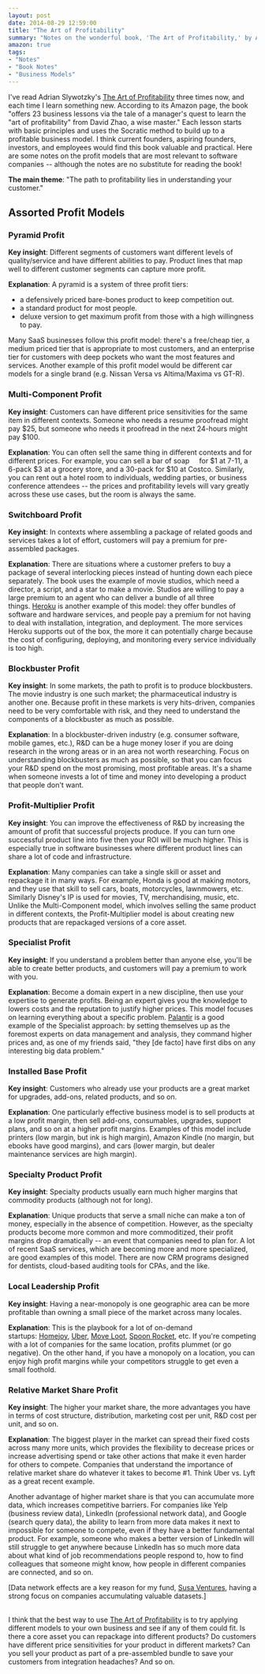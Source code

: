 ```yaml
---
layout: post
date: 2014-08-29 12:59:00
title: "The Art of Profitability"
summary: "Notes on the wonderful book, 'The Art of Profitability,' by Adrian Slywotzky."
amazon: true
tags:
- "Notes"
- "Book Notes"
- "Business Models"
---
```


I've read Adrian Slywotzky's <a href="http://www.amazon.com/gp/product/0446692271/ref=as_li_tl?ie=UTF8&camp=1789&creative=390957&creativeASIN=0446692271&linkCode=as2&tag=lesbl0f-20&linkId=BYYMYPTBBVGHJJIK" target="_blank">The Art of Profitability</a> three times now, and each time I learn something new. According to its Amazon page, the book "offers 23 business lessons via the tale of a manager's quest to learn the "art of profitability" from David Zhao, a wise master." Each lesson starts with basic principles and uses the Socratic method to build up to a profitable business model. I think current founders, aspiring founders, investors, and employees would find this book valuable and practical. Here are some notes on the profit models that are most relevant to software companies -- although the notes are no substitute for reading the book!

**The main theme**: "The path to profitability lies in understanding your customer."

## Assorted Profit Models

### Pyramid Profit

**Key insight**: Different segments of customers want different levels of quality/service and have different abilities to pay. Product lines that map well to different customer segments can capture more profit.

**Explanation**: A pyramid is a system of three profit tiers:

- a defensively priced bare-bones product to keep competition out.
- a standard product for most people.
- deluxe version to get maximum profit from those with a high willingness to pay.

Many SaaS businesses follow this profit model: there's a free/cheap tier, a medium priced tier that is appropriate to most customers, and an enterprise tier for customers with deep pockets who want the most features and services. Another example of this profit model would be different car models for a single brand (e.g. Nissan Versa vs Altima/Maxima vs GT-R).

### Multi-Component Profit

**Key insight**: Customers can have different price sensitivities for the same item in different contexts. Someone who needs a resume proofread might pay $25, but someone who needs it proofread in the next 24-hours might pay $100.

**Explanation**: You can often sell the same thing in different contexts and for different prices. For example, you can sell a bar of soap     for $1 at 7-11, a 6-pack $3 at a grocery store, and a 30-pack for $10 at Costco. Similarly, you can rent out a hotel room to individuals, wedding parties, or business conference attendees -- the prices and profitability levels will vary greatly across these use cases, but the room is always the same.

### Switchboard Profit

**Key insight**: In contexts where assembling a package of related goods and services takes a lot of effort, customers will pay a premium for pre-assembled packages.

**Explanation**: There are situations where a customer prefers to buy a package of several interlocking pieces instead of hunting down each piece separately. The book uses the example of movie studios, which need a director, a script, and a star to make a movie. Studios are willing to pay a large premium to an agent who can deliver a bundle of all three things. <a href="https://addons.heroku.com/" target="_blank">Heroku</a> is another example of this model: they offer bundles of software and hardware services, and people pay a premium for not having to deal with installation, integration, and deployment. The more services Heroku supports out of the box, the more it can potentially charge because the cost of configuring, deploying, and monitoring every service individually is too high.

### Blockbuster Profit

**Key insight**: In some markets, the path to profit is to produce blockbusters. The movie industry is one such market; the pharmaceutical industry is another one. Because profit in these markets is very hits-driven, companies need to be very comfortable with risk, and they need to understand the components of a blockbuster as much as possible.

**Explanation**: In a blockbuster-driven industry (e.g. consumer software, mobile games, etc.), R&D can be a huge money loser if you are doing research in the wrong areas or in an area not worth researching. Focus on understanding blockbusters as much as possible, so that you can focus your R&D spend on the most promising, most profitable areas. It's a shame when someone invests a lot of time and money into developing a product that people don't want.

### Profit-Multiplier Profit

**Key insight**: You can improve the effectiveness of R&D by increasing the amount of profit that successful projects produce. If you can turn one successful product line into five then your ROI will be much higher. This is especially true in software businesses where different product lines can share a lot of code and infrastructure.

**Explanation**: Many companies can take a single skill or asset and repackage it in many ways. For example, Honda is good at making motors, and they use that skill to sell cars, boats, motorcycles, lawnmowers, etc. Similarly Disney's IP is used for movies, TV, merchandising, music, etc. Unlike the Multi-Component model, which involves selling the same product in different contexts, the Profit-Multiplier model is about creating new products that are repackaged versions of a core asset.

### Specialist Profit

**Key insight**: If you understand a problem better than anyone else, you'll be able to create better products, and customers will pay a premium to work with you.

**Explanation**: Become a domain expert in a new discipline, then use your expertise to generate profits. Being an expert gives you the knowledge to lowers costs and the reputation to justify higher prices. This model focuses on learning everything about a specific problem. <a href="https://www.palantir.com/" target="_blank">Palantir</a> is a good example of the Specialist approach: by setting themselves up as the foremost experts on data management and analysis, they command higher prices and, as one of my friends said, "they [de facto] have first dibs on any interesting big data problem."

### Installed Base Profit

**Key insight**: Customers who already use your products are a great market for upgrades, add-ons, related products, and so on.

**Explanation**: One particularly effective business model is to sell products at a low profit margin, then sell add-ons, consumables, upgrades, support plans, and so on at a higher profit margins. Examples of this model include printers (low margin, but ink is high margin), Amazon Kindle (no margin, but ebooks have good margins), and cars (lower margin, but dealer maintenance services are high margin).

### Specialty Product Profit

**Key insight**: Specialty products usually earn much higher margins that commodity products (although not for long).

**Explanation**: Unique products that serve a small niche can make a ton of money, especially in the absence of competition. However, as the specialty products become more common and more commoditized, their profit margins drop dramatically -- an event that companies need to plan for. A lot of recent SaaS services, which are becoming more and more specialized, are good examples of this model. There are now CRM programs designed for dentists, cloud-based auditing tools for CPAs, and the like.

### Local Leadership Profit

**Key insight**: Having a near-monopoly is one geographic area can be more profitable than owning a small piece of the market across many locales.

**Explanation**: This is the playbook for a lot of on-demand startups: <a href="https://www.homejoy.com/" target="_blank">Homejoy</a>, <a href="https://www.uber.com/" target="_blank">Uber</a>, <a href="https://www.moveloot.com/" target="_blank">Move Loot</a>, <a href="https://www.spoonrocket.com/" target="_blank">Spoon Rocket</a>, etc. If you're competing with a lot of companies for the same location, profits plummet (or go negative). On the other hand, if you have a monopoly on a location, you can enjoy high profit margins while your competitors struggle to get even a small foothold.

### Relative Market Share Profit

**Key insight**: The higher your market share, the more advantages you have in terms of cost structure, distribution, marketing cost per unit, R&D cost per unit, and so on.

**Explanation**: The biggest player in the market can spread their fixed costs across many more units, which provides the flexibility to decrease prices or increase advertising spend or take other actions that make it even harder for others to compete. Companies that understand the importance of relative market share do whatever it takes to become #1. Think Uber vs. Lyft as a great recent example.

Another advantage of higher market share is that you can accumulate more data, which increases competitive barriers. For companies like Yelp (business review data), LinkedIn (professional network data), and Google (search query data), the ability to learn from more data makes it next to impossible for someone to compete, even if they have a better fundamental product. For example, someone who makes a better version of LinkedIn will still struggle to get anywhere because LinkedIn has so much more data about what kind of job recommendations people respond to, how to find colleagues that someone might know, how people in different companies are connected, and so on.

[Data network effects are a key reason for my fund, <a href="http://www.susaventures.com/" target="_blank">Susa Ventures</a>, having a strong focus on companies accumulating valuable datasets.]  

<br>
I think that the best way to use <a href="http://www.amazon.com/gp/product/0446692271/ref=as_li_tl?ie=UTF8&camp=1789&creative=390957&creativeASIN=0446692271&linkCode=as2&tag=lesbl0f-20&linkId=BYYMYPTBBVGHJJIK" target="_blank">The Art of Profitability</a> is to try applying different models to your own business and see if any of them could fit. Is there a core asset you can repackage into different products? Do customers have different price sensitivities for your product in different markets? Can you sell your product as part of a pre-assembled bundle to save your customers from integration headaches? And so on.